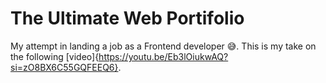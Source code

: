 # The Ultimate Web Portifolio

My attempt in landing a job as a Frontend developer 😅. This is my take on the following [video]{https://youtu.be/Eb3lOiukwAQ?si=zO8BX6C55GQFEEQ6}.


